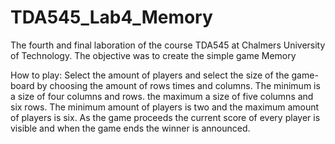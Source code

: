 # TDA545_Lab4_Memory
The fourth and final laboration of the course TDA545 at Chalmers University of Technology. The objective was to create the simple game Memory

How to play:
Select the amount of players and select the size of the game-board by choosing the amount of rows times and  columns. The minimum is a size of four columns and rows. the maximum a size of five columns and six rows. The minimum amount of players is two and the maximum amount of players is six. As the game proceeds the current score of every player is visible and when the game ends the winner is announced. 


